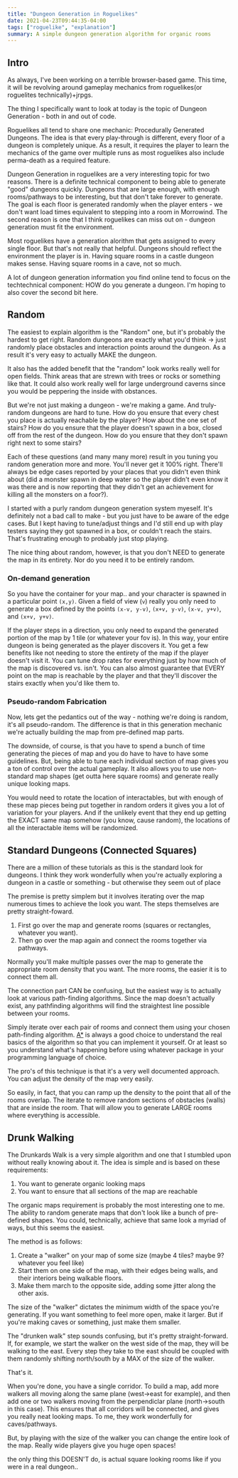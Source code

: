 ```yaml
---
title: "Dungeon Generation in Roguelikes"
date: 2021-04-23T09:44:35-04:00
tags: ["roguelike", "explanation"]
summary: A simple dungeon generation algorithm for organic rooms
---
```



## Intro  
As always, I've been working on a terrible browser-based game. This time, it
will be revolving around gameplay mechanics from roguelikes(or roguelites
technically)+jrpgs.

The thing I specifically want to look at today is the topic of Dungeon
Generation - both in and out of code.

Roguelikes all tend to share one mechanic: Procedurally Generated Dungeons. The
idea is that every play-through is different, every floor of a dungeon is
completely unique. As a result, it requires the player to learn the mechanics of
the game over multiple runs as most roguelikes also include perma-death as a
required feature.

Dungeon Generation in roguelikes are a very interesting topic for two reasons.
There is a definite technical component to being able to generate "good"
dungeons quickly. Dungeons that are large enough, with enough rooms/pathways to
be interesting, but that don't take forever to generate. The goal is each floor
is generated randomly when the player enters - we don't want load times
equivalent to stepping into a room in Morrowind. The second reason is one that I
think roguelikes can miss out on - dungeon generation must fit the environment. 

Most roguelikes have a generation alorithm that gets assigned to every single
floor. But that's not really that helpful. Dungeons should reflect the
environment the player is in. Having square rooms in a castle dungeon makes
sense. Having square rooms in a cave, not so much. 

A lot of dungeon generation information you find online tend to focus on the
techtechnical component: HOW do you generate a dungeon. I'm hoping to also cover
the second bit here.

## Random
The easiest to explain algorithm is the "Random" one, but it's probably the
hardest to get right. Random dungeons are exactly what you'd think -> just
randomly place obstacles and interaction points around the dungeon. As a result
it's very easy to actually MAKE the dungeon. 

It also has the added benefit that the "random" look works really well for open
fields. Think areas that are strewn with trees or rocks or something like that.
It could also work really well for large underground caverns since you would be
peppering the inside with obstances.

But we're not just making a dungeon - we're making a game. And truly-random
dungeons are hard to tune. How do you ensure that every chest you place is
actually reachable by the player? How about the one set of stairs? How do you
ensure that the player doesn't spawn in a box, closed off from the rest of the
dungeon. How do you ensure that they don't spawn right next to some stairs?

Each of these questions (and many many more) result in you tuning you random
generation more and more. You'll never get it 100% right. There'll always be
edge cases reported by your places that you didn't even think about (did a
monster spawn in deep water so the player didn't even know it was there and is
now reporting that they didn't get an achievement for killing all the monsters
on a foor?).

I started with a purly random dungeon generation system myeself. It's definitely
not a bad call to make - but you just have to be aware of the edge cases. But I
kept having to tune/adjust things and I'd still end up with play testers saying
they got spawned in a box, or couldn't reach the stairs. That's frustrating
enough to probably just stop playing.

The nice thing about random, however, is that you don't NEED to generate the map
in its entirety. Nor do you need it to be entirely random.


### On-demand generation
So you have the container for your map.. and your character is spawned in a
particular point `(x,y)`. Given a field of view (`v`) really you only need to
generate a box defined by the points `(x-v, y-v)`, `(x+v, y-v)`, `(x-v, y+v)`,
and `(x+v, y+v)`.

If the player steps in a direction, you only need to expand the generated
portion of the map by 1 tile (or whatever your fov is). In this way, your entire
dungeon is being generated as the player discovers it. You get a few benefits
like not needing to store the entirety of the map if the player doesn't visit
it. You can tune drop rates for everything just by how much of the map is
discovered vs. isn't. You can also almost guarantee that EVERY point on the map is
reachable by the player and that they'll discover the stairs exactly when you'd
like them to.

### Pseudo-random Fabrication
Now, lets get the pedantics out of the way - nothing we're doing is random, it's
all pseudo-random. The difference is that in this generation mechanic we're
actually building the map from pre-defined map parts. 

The downside, of course, is that you have to spend a bunch of time generating
the pieces of map and you do have to have to have some guidelines. But, being
able to tune each individual section of map gives you a ton of control over the
actual gameplay. It also allows you to use non-standard map shapes (get outta
here square rooms) and generate really unique looking maps.

You would need to rotate the location of interactables, but with enough of these
map pieces being put together in random orders it gives you a lot of variation
for your players. And if the unlikely event that they end up getting the EXACT
same map somehow (you know, cause random), the locations of all the interactable
items will be randomized.

## Standard Dungeons (Connected Squares)  
There are a million of these tutorials as this is the standard look for
dungeons. I think they work wonderfully when you're actually exploring a dungeon
in a castle or something - but otherwise they seem out of place

The premise is pretty simplem but it involves iterating over the map numerous
times to achieve the look you want. The steps themselves are pretty
straight-foward.

1. First go over the map and generate rooms (squares or rectangles, whatever you
   want).
2. Then go over the map again and connect the rooms together via pathways. 

Normally you'll make multiple passes over the map to generate the appropriate
room density that you want. The more rooms, the easier it is to connect them
all.

The connection part CAN be confusing, but the easiest way is to actually look at
various path-finding algorithms. Since the map doesn't actually exist, any
pathfinding algorithms will find the straightest line possible between your
rooms. 

Simply iterate over each pair of rooms and connect them using your chosen
path-finding algorithm. [A\*](https://csis.pace.edu/~benjamin/teaching/cs627/webfiles/Astar.pdf) 
is always a good choice to understand the real basics of the algorithm so that
you can implement it yourself. Or at least so you understand what's happening
before using whatever package in your programming language of choice.

The pro's of this technique is that it's a very well documented approach. You
can adjust the density of the map very easily. 

So easily, in fact, that you can ramp up the density to the point that all of
the rooms overlap. The iterate to remove random sections of obstacles (walls)
that are inside the room. That will allow you to generate LARGE rooms where
everything is accessible.

## Drunk Walking
The Drunkards Walk is a very simple algorithm and one that I stumbled upon 
without really knowing about it. The idea is simple and is based on these requirements:  

1. You want to generate organic looking maps
2. You want to ensure that all sections of the map are reachable

The organic maps requirement is probably the most interesting one to me. The
ability to random generate maps that don't look like a bunch of pre-defined
shapes. You could, technically, achieve that same look a myriad of ways, but
this seems the easiest.

The method is as follows:  
1. Create a "walker" on your map of some size (maybe 4 tiles? maybe 9? whatever
   you feel like)
2. Start them on one side of the map, with their edges being walls, and their
   interiors being walkable floors.
3. Make them march to the opposite side, adding some jitter along the other
   axis.

The size of the "walker" dictates the minimum width of the space you're
generating. If you want something to feel more open, make it larger. But if
you're making caves or something, just make them smaller.

The "drunken walk" step sounds confusing, but it's pretty straight-forward. If,
for example, we start the walker on the west side of the map, they will be
walking to the east. Every step they take to the east should be coupled with
them randomly shifting north/south by a MAX of the size of the walker.

That's it.

When you're done, you have a single corridor. To build a map, add more walkers 
all moving along the same plane (west->east for example), and then add one or
two walkers moving from the perpendiclar plane (north->south in this case). This
ensures that all corridors will be connected, and gives you really neat looking
maps. To me, they work wonderfully for caves/pathways. 


But, by playing with the size of the walker you can change the entire look of
the map. Really wide players give you huge open spaces! 

the only thing this DOESN'T do, is actual square looking rooms like if you were
in a real dungeon..
